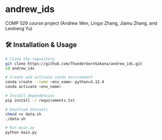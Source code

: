 # andrew_ids
COMP 529 course project (Andrew Wen, Lingxi Zhang, Jiamu Zhang, and Leisheng Yu)

## 🛠️ Installation & Usage
```bash
# Clone the repository
git clone https://github.com/ThunderbornSakana/andrew_ids.git
cd andrew_ids

# Create and activate conda environment
conda create --name <env_name> python=3.12.4
conda activate <env_name>

# Install dependencies
pip install -r requirements.txt

# Download datasets
chmod +x data.sh
./data.sh

# Run main.py
python main.py
```
